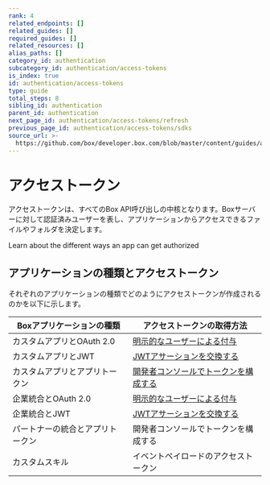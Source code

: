 ```yaml
---
rank: 4
related_endpoints: []
related_guides: []
required_guides: []
related_resources: []
alias_paths: []
category_id: authentication
subcategory_id: authentication/access-tokens
is_index: true
id: authentication/access-tokens
type: guide
total_steps: 8
sibling_id: authentication
parent_id: authentication
next_page_id: authentication/access-tokens/refresh
previous_page_id: authentication/access-tokens/sdks
source_url: >-
  https://github.com/box/developer.box.com/blob/master/content/guides/authentication/access-tokens/index.md
---
```

# アクセストークン

アクセストークンは、すべてのBox API呼び出しの中核となります。Boxサーバーに対して認証済みユーザーを表し、アプリケーションからアクセスできるファイルやフォルダを決定します。

<CTA to="guide://authentication/select">
Learn about the different ways an app can get authorized

</CTA>

## アプリケーションの種類とアクセストークン

それぞれのアプリケーションの種類でどのようにアクセストークンが作成されるのかを以下に示します。

<!-- markdownlint-disable line-length -->

| Boxアプリケーションの種類    | アクセストークンの取得方法                    |
| ----------------- | -------------------------------- |
| カスタムアプリとOAuth 2.0 | [明示的なユーザーによる付与][oauth2-with-sdk] |
| カスタムアプリとJWT       | [JWTアサーションを交換する][jwt-with-sdk]   |
| カスタムアプリとアプリトークン   | [開発者コンソールでトークンを構成する][devtoken]   |
| 企業統合とOAuth 2.0    | [明示的なユーザーによる付与][oauth2-with-sdk] |
| 企業統合とJWT          | [JWTアサーションを交換する][jwt-with-sdk]   |
| パートナーの統合とアプリトークン  | 開発者コンソールでトークンを構成する               |
| カスタムスキル           | イベントペイロードのアクセストークン               |

<!-- markdownlint-enable line-length -->

[jwt-with-sdk]: g://authentication/jwt/with-sdk

[oauth2-with-sdk]: g://authentication/oauth2/with-sdk

[devtoken]: g://authentication/access-tokens/developer-tokens
